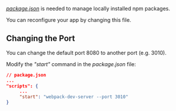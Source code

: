 [*package.json*](https://docs.npmjs.com/getting-started/using-a-package.json) is needed to manage locally installed npm packages.

You can reconfigure your app by changing this file.

## Changing the Port

You can change the default port 8080 to another port (e.g. 3010).

Modify the _"start"_ command in the *package.json* file:

```json
// package.json
...
"scripts": { 
     ... 
     "start": "webpack-dev-server --port 3010"
}
```
